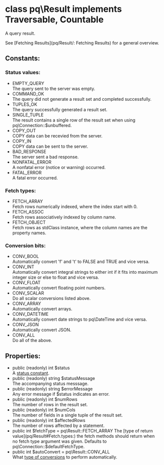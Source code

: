 # class pq\Result implements Traversable, Countable

A query result.

See [Fetching Results](pq/Result/: Fetching Results) for a general overview.

## Constants:

### Status values:

* EMPTY_QUERY  
  The query sent to the server was empty.
* COMMAND_OK  
  The query did not generate a result set and completed successfully.
* TUPLES_OK  
  The query successfully generated a result set.
* SINGLE_TUPLE  
  The result contains a single row of the result set when using pq\Connection::$unbuffered.
* COPY_OUT  
  COPY data can be recevied from the server.
* COPY_IN  
  COPY data can be sent to the server.
* BAD_RESPONSE  
  The server sent a bad response.
* NONFATAL_ERROR  
  A nonfatal error (notice or warning) occurred.
* FATAL_ERROR  
  A fatal error occurred.


### Fetch types:

* FETCH_ARRAY  
  Fetch rows numerically indexed, where the index start with 0.
* FETCH_ASSOC  
  Fetch rows associatively indexed by column name.
* FETCH_OBJECT  
  Fetch rows as stdClass instance, where the column names are the property names.

### Conversion bits:

* CONV_BOOL  
  Automatically convert 'f' and 't' to FALSE and TRUE and vice versa.
* CONV_INT  
  Automatically convert integral strings to either int if it fits into maximum integer size or else to float and vice versa.
* CONV_FLOAT  
  Automatically convert floating point numbers.
* CONV_SCALAR  
  Do all scalar conversions listed above.
* CONV_ARRAY  
  Automatically convert arrays.
* CONV_DATETIME  
  Automatically convert date strings to pq\DateTime and vice versa.
* CONV_JSON  
  Automatically convert JSON.
* CONV_ALL  
  Do all of the above.


## Properties:

* public (readonly) int $status  
  A [status constant](pq/Result#Status.values:).
* public (readonly) string $statusMessage  
  The accompanying status messsage.
* public (readonly) string $errorMessage  
  Any error message if $status indicates an error.
* public (readonly) int $numRows  
  The number of rows in the result set.
* public (readonly) int $numCols  
  The number of fields in a single tuple of the result set.
* public (readonly) int $affectedRows  
  The number of rows affected by a statement.
* public int $fetchType = pq\Result::FETCH_ARRAY  
  The [type of return value](pq/Result#Fetch.types:) the fetch methods should return when no fetch type argument was given. Defaults to pq\Connection::$defaultFetchType.
* public int $autoConvert = pq\Result::CONV_ALL  
  What [type of conversions](pq/Result#Conversion.bits:) to perform automatically.
